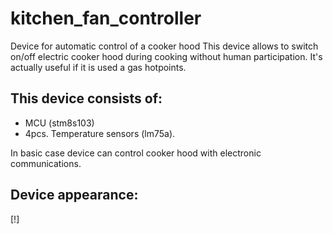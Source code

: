 # kitchen_fan_controller
Device for automatic control of a cooker hood
This device allows to switch on/off electric cooker hood during cooking without human participation.
It's actually useful if it is used a gas hotpoints.
## This device consists of:
  * MCU (stm8s103)
  * 4pcs. Temperature sensors (lm75a). 

  In basic case device can control cooker hood with electronic communications.
## Device appearance:
[!]
